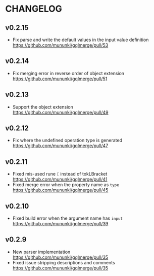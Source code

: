 # CHANGELOG

## v0.2.15

- Fix parse and write the default values in the input value definition https://github.com/mununki/gqlmerge/pull/53

## v0.2.14

- Fix merging error in reverse order of object extension https://github.com/mununki/gqlmerge/pull/51

## v0.2.13

- Support the object extension https://github.com/mununki/gqlmerge/pull/49

## v0.2.12

- Fix where the undefined operation type is generated https://github.com/mununki/gqlmerge/pull/47

## v0.2.11

- Fixed mis-used rune `[` instead of tokLBracket https://github.com/mununki/gqlmerge/pull/41
- Fixed merge error when the property name as `type` https://github.com/mununki/gqlmerge/pull/45

## v0.2.10

- Fixed build error when the argument name has `input` https://github.com/mununki/gqlmerge/pull/39

## v0.2.9

- New parser implementation https://github.com/mununki/gqlmerge/pull/35
- Fixed issue stripping descriptions and comments https://github.com/mununki/gqlmerge/pull/35
